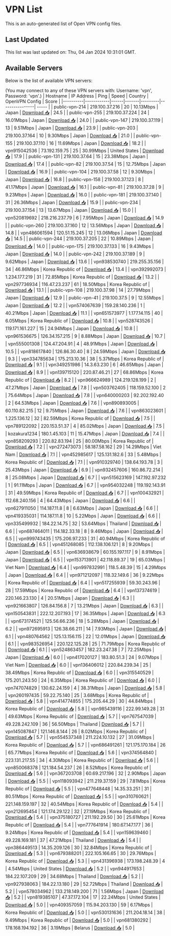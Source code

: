 # VPN List

This is an auto-generated list of Open VPN config files.

## Last Updated

This list was last updated on: Thu, 04 Jan 2024 10:31:01 GMT.

## Available Servers

Below is the list of available VPN servers:

(You may connect to any of these VPN servers with: Username: 'vpn', Password: 'vpn'.)
| Hostname | IP Address | Ping | Speed | Country | OpenVPN Config | Score |
|----------|------------|------|-------|---------|----------------| ----- |
| public-vpn-214 | 219.100.37.216 | 20 | 10.13Mbps | Japan | [Download 📥](./configs/server_0_JP.ovpn) | 24.5 |
| public-vpn-255 | 219.100.37.224 | 24 | 16.01Mbps | Japan | [Download 📥](./configs/server_1_JP.ovpn) | 24.0 |
| public-vpn-147 | 219.100.37.119 | 13 | 9.51Mbps | Japan | [Download 📥](./configs/server_2_JP.ovpn) | 23.9 |
| public-vpn-203 | 219.100.37.164 | 10 | 9.30Mbps | Japan | [Download 📥](./configs/server_3_JP.ovpn) | 21.0 |
| public-vpn-155 | 219.100.37.110 | 16 | 11.69Mbps | Japan | [Download 📥](./configs/server_4_JP.ovpn) | 18.2 |
| vpn915042536 | 73.192.159.75 | 25 | 30.99Mbps | United States | [Download 📥](./configs/server_5_US.ovpn) | 17.9 |
| public-vpn-131 | 219.100.37.64 | 15 | 23.38Mbps | Japan | [Download 📥](./configs/server_6_JP.ovpn) | 17.4 |
| public-vpn-82 | 219.100.37.54 | 15 | 12.75Mbps | Japan | [Download 📥](./configs/server_7_JP.ovpn) | 16.9 |
| public-vpn-104 | 219.100.37.58 | 12 | 9.30Mbps | Japan | [Download 📥](./configs/server_8_JP.ovpn) | 16.8 |
| public-vpn-158 | 219.100.37.123 | 8 | 41.17Mbps | Japan | [Download 📥](./configs/server_9_JP.ovpn) | 16.1 |
| public-vpn-81 | 219.100.37.28 | 9 | 9.23Mbps | Japan | [Download 📥](./configs/server_10_JP.ovpn) | 16.0 |
| public-vpn-181 | 219.100.37.140 | 31 | 26.36Mbps | Japan | [Download 📥](./configs/server_11_JP.ovpn) | 15.9 |
| public-vpn-234 | 219.100.37.154 | 13 | 13.67Mbps | Japan | [Download 📥](./configs/server_12_JP.ovpn) | 15.0 |
| vpn520819692 | 218.216.237.79 | 6 | 7.95Mbps | Japan | [Download 📥](./configs/server_13_JP.ovpn) | 14.9 |
| public-vpn-260 | 219.100.37.160 | 12 | 13.56Mbps | Japan | [Download 📥](./configs/server_14_JP.ovpn) | 14.8 |
| vpn486061594 | 120.51.15.245 | 12 | 13.06Mbps | Japan | [Download 📥](./configs/server_15_JP.ovpn) | 14.5 |
| public-vpn-244 | 219.100.37.205 | 22 | 10.89Mbps | Japan | [Download 📥](./configs/server_16_JP.ovpn) | 14.0 |
| public-vpn-175 | 219.100.37.133 | 16 | 9.43Mbps | Japan | [Download 📥](./configs/server_17_JP.ovpn) | 14.0 |
| public-vpn-242 | 219.100.37.189 | 9 | 9.62Mbps | Japan | [Download 📥](./configs/server_18_JP.ovpn) | 13.6 |
| vpn938530740 | 219.255.35.156 | 34 | 46.86Mbps | Korea Republic of | [Download 📥](./configs/server_19_KR.ovpn) | 13.4 |
| vpn392992073 | 1.234.177.219 | 31 | 72.85Mbps | Korea Republic of | [Download 📥](./configs/server_20_KR.ovpn) | 13.2 |
| vpn297736934 | 116.47.23.237 | 61 | 18.50Mbps | Korea Republic of | [Download 📥](./configs/server_21_KR.ovpn) | 13.1 |
| public-vpn-108 | 219.100.37.98 | 14 | 27.79Mbps | Japan | [Download 📥](./configs/server_22_JP.ovpn) | 12.9 |
| public-vpn-41 | 219.100.37.5 | 9 | 12.55Mbps | Japan | [Download 📥](./configs/server_23_JP.ovpn) | 12.2 |
| vpn574067639 | 159.28.140.236 | 1 | 40.21Mbps | Japan | [Download 📥](./configs/server_24_JP.ovpn) | 11.1 |
| vpn651573977 | 1.177.14.115 | 40 | 6.05Mbps | Korea Republic of | [Download 📥](./configs/server_25_KR.ovpn) | 10.8 |
| vpn528743526 | 119.171.161.227 | 15 | 24.94Mbps | Japan | [Download 📥](./configs/server_26_JP.ovpn) | 10.8 |
| vpn961536675 | 126.34.157.215 | 9 | 8.88Mbps | Japan | [Download 📥](./configs/server_27_JP.ovpn) | 10.7 |
| vpn555001308 | 124.47.204.91 | 4 | 48.91Mbps | Japan | [Download 📥](./configs/server_28_JP.ovpn) | 10.5 |
| vpn818617840 | 126.86.30.40 | 8 | 24.59Mbps | Japan | [Download 📥](./configs/server_29_JP.ovpn) | 9.3 |
| vpn334785634 | 175.213.10.36 | 38 | 5.37Mbps | Korea Republic of | [Download 📥](./configs/server_30_KR.ovpn) | 9.1 |
| vpn349251986 | 14.3.63.230 | 6 | 46.65Mbps | Japan | [Download 📥](./configs/server_31_JP.ovpn) | 8.9 |
| vpn139715120 | 220.87.46.21 | 27 | 68.86Mbps | Korea Republic of | [Download 📥](./configs/server_32_KR.ovpn) | 8.2 |
| vpn966624989 | 124.219.128.199 | 2 | 47.27Mbps | Japan | [Download 📥](./configs/server_33_JP.ovpn) | 7.8 |
| vpn503762405 | 118.159.52.100 | 2 | 75.64Mbps | Japan | [Download 📥](./configs/server_34_JP.ovpn) | 7.8 |
| vpn640000203 | 92.202.192.40 | 2 | 64.53Mbps | Japan | [Download 📥](./configs/server_35_JP.ovpn) | 7.6 |
| vpn890893005 | 60.110.82.215 | 12 | 9.75Mbps | Japan | [Download 📥](./configs/server_36_JP.ovpn) | 7.6 |
| vpn863023601 | 1.225.136.12 | 32 | 82.59Mbps | Korea Republic of | [Download 📥](./configs/server_37_KR.ovpn) | 7.5 |
| vpn789122092 | 220.153.51.37 | 4 | 85.02Mbps | Japan | [Download 📥](./configs/server_38_JP.ovpn) | 7.5 |
| kozakura1234 | 180.1.45.103 | 11 | 15.47Mbps | Japan | [Download 📥](./configs/server_39_JP.ovpn) | 7.4 |
| vpn858209293 | 220.82.83.194 | 25 | 80.00Mbps | Korea Republic of | [Download 📥](./configs/server_40_KR.ovpn) | 7.2 |
| vpn272473073 | 58.187.58.162 | 29 | 14.29Mbps | Viet Nam | [Download 📥](./configs/server_41_VN.ovpn) | 7.1 |
| vpn452985617 | 125.131.182.6 | 33 | 5.48Mbps | Korea Republic of | [Download 📥](./configs/server_42_KR.ovpn) | 7.1 |
| vpn910329740 | 138.64.193.78 | 3 | 25.43Mbps | Japan | [Download 📥](./configs/server_43_JP.ovpn) | 6.9 |
| vpn932457606 | 160.86.72.214 | 8 | 25.08Mbps | Japan | [Download 📥](./configs/server_44_JP.ovpn) | 6.7 |
| vpn515623169 | 147.192.97.232 | 1 | 91.11Mbps | Japan | [Download 📥](./configs/server_45_JP.ovpn) | 6.7 |
| vpn954032248 | 119.192.143.91 | 31 | 49.59Mbps | Korea Republic of | [Download 📥](./configs/server_46_KR.ovpn) | 6.7 |
| vpn100432921 | 112.68.240.156 | 4 | 64.43Mbps | Japan | [Download 📥](./configs/server_47_JP.ovpn) | 6.6 |
| vpn627911050 | 114.187.11.8 | 8 | 6.63Mbps | Japan | [Download 📥](./configs/server_48_JP.ovpn) | 6.6 |
| vpn419335031 | 114.187.11.8 | 10 | 5.22Mbps | Japan | [Download 📥](./configs/server_49_JP.ovpn) | 6.6 |
| vpn335499932 | 184.22.14.75 | 32 | 53.64Mbps | Thailand | [Download 📥](./configs/server_50_TH.ovpn) | 6.6 |
| vpn687464011 | 114.182.33.18 | 8 | 9.46Mbps | Japan | [Download 📥](./configs/server_51_JP.ovpn) | 6.5 |
| vpn999743435 | 175.206.97.233 | 31 | 40.94Mbps | Korea Republic of | [Download 📥](./configs/server_52_KR.ovpn) | 6.5 |
| vpn451268085 | 112.138.106.121 | 8 | 9.20Mbps | Japan | [Download 📥](./configs/server_53_JP.ovpn) | 6.5 |
| vpn636938679 | 60.155.197.117 | 9 | 8.91Mbps | Japan | [Download 📥](./configs/server_54_JP.ovpn) | 6.5 |
| vpn153713901 | 42.118.89.37 | 19 | 65.03Mbps | Viet Nam | [Download 📥](./configs/server_55_VN.ovpn) | 6.4 |
| vpn997832991 | 118.5.48.39 | 15 | 4.29Mbps | Japan | [Download 📥](./configs/server_56_JP.ovpn) | 6.4 |
| vpn971212097 | 118.32.149.6 | 36 | 9.22Mbps | Korea Republic of | [Download 📥](./configs/server_57_KR.ovpn) | 6.4 |
| vpn517255939 | 59.30.243.96 | 28 | 17.59Mbps | Korea Republic of | [Download 📥](./configs/server_58_KR.ovpn) | 6.4 |
| vpn137374619 | 220.146.23.130 | 4 | 20.51Mbps | Japan | [Download 📥](./configs/server_59_JP.ovpn) | 6.3 |
| vpn921663807 | 126.84.156.8 | 7 | 13.21Mbps | Japan | [Download 📥](./configs/server_60_JP.ovpn) | 6.3 |
| vpn150543831 | 222.12.207.193 | 17 | 36.35Mbps | Japan | [Download 📥](./configs/server_61_JP.ovpn) | 6.3 |
| vpn673174521 | 125.56.66.236 | 18 | 5.28Mbps | Japan | [Download 📥](./configs/server_62_JP.ovpn) | 6.2 |
| vpn972695913 | 126.38.66.211 | 14 | 7.93Mbps | Japan | [Download 📥](./configs/server_63_JP.ovpn) | 6.1 |
| vpn480764562 | 125.13.156.115 | 22 | 12.01Mbps | Japan | [Download 📥](./configs/server_64_JP.ovpn) | 6.1 |
| vpn983526954 | 220.122.125.28 | 25 | 71.79Mbps | Korea Republic of | [Download 📥](./configs/server_65_KR.ovpn) | 6.1 |
| vpn524863457 | 182.23.247.38 | 7 | 72.25Mbps | Japan | [Download 📥](./configs/server_66_JP.ovpn) | 6.0 |
| vpn417020127 | 183.80.51.3 | 24 | 9.07Mbps | Viet Nam | [Download 📥](./configs/server_67_VN.ovpn) | 6.0 |
| vpn136406012 | 220.84.239.34 | 25 | 38.49Mbps | Korea Republic of | [Download 📥](./configs/server_68_KR.ovpn) | 6.0 |
| vpn315540529 | 175.201.243.50 | 24 | 6.35Mbps | Korea Republic of | [Download 📥](./configs/server_69_KR.ovpn) | 6.0 |
| vpn747074829 | 130.62.24.159 | 4 | 38.31Mbps | Japan | [Download 📥](./configs/server_70_JP.ovpn) | 5.8 |
| vpn260197435 | 59.22.75.140 | 25 | 3.68Mbps | Korea Republic of | [Download 📥](./configs/server_71_KR.ovpn) | 5.8 |
| vpn414774855 | 175.205.44.29 | 30 | 44.84Mbps | Korea Republic of | [Download 📥](./configs/server_72_KR.ovpn) | 5.8 |
| vpn985439116 | 222.99.149.28 | 31 | 49.63Mbps | Korea Republic of | [Download 📥](./configs/server_73_KR.ovpn) | 5.7 |
| vpn767547039 | 49.228.242.109 | 36 | 56.50Mbps | Thailand | [Download 📥](./configs/server_74_TH.ovpn) | 5.7 |
| vpn145087847 | 121.146.8.144 | 26 | 8.02Mbps | Korea Republic of | [Download 📥](./configs/server_75_KR.ovpn) | 5.7 |
| vpn554537348 | 211.224.10.132 | 27 | 31.09Mbps | Korea Republic of | [Download 📥](./configs/server_76_KR.ovpn) | 5.7 |
| vpn686491261 | 121.175.170.184 | 26 | 65.77Mbps | Korea Republic of | [Download 📥](./configs/server_77_KR.ovpn) | 5.6 |
| vpn374564840 | 223.131.217.55 | 34 | 4.30Mbps | Korea Republic of | [Download 📥](./configs/server_78_KR.ovpn) | 5.6 |
| vpn850068378 | 121.184.54.237 | 26 | 8.52Mbps | Korea Republic of | [Download 📥](./configs/server_79_KR.ovpn) | 5.6 |
| vpn367203708 | 60.69.217.196 | 32 | 2.90Mbps | Japan | [Download 📥](./configs/server_80_JP.ovpn) | 5.5 |
| vpn118093942 | 211.219.37.159 | 29 | 7.81Mbps | Korea Republic of | [Download 📥](./configs/server_81_KR.ovpn) | 5.5 |
| vpn477648448 | 14.35.33.251 | 31 | 80.51Mbps | Korea Republic of | [Download 📥](./configs/server_82_KR.ovpn) | 5.5 |
| vpn310760621 | 221.148.159.197 | 32 | 40.54Mbps | Korea Republic of | [Download 📥](./configs/server_83_KR.ovpn) | 5.4 |
| vpn212695454 | 121.174.29.122 | 32 | 27.19Mbps | Korea Republic of | [Download 📥](./configs/server_84_KR.ovpn) | 5.4 |
| vpn375180727 | 211.192.29.50 | 30 | 25.61Mbps | Korea Republic of | [Download 📥](./configs/server_85_KR.ovpn) | 5.4 |
| vpn777641914 | 180.67.147.177 | 36 | 9.24Mbps | Korea Republic of | [Download 📥](./configs/server_86_KR.ovpn) | 5.4 |
| vpn159639460 | 49.228.169.181 | 37 | 47.21Mbps | Thailand | [Download 📥](./configs/server_87_TH.ovpn) | 5.4 |
| vpn386449513 | 14.35.209.126 | 30 | 32.84Mbps | Korea Republic of | [Download 📥](./configs/server_88_KR.ovpn) | 5.3 |
| vpn679388201 | 222.105.166.65 | 30 | 29.76Mbps | Korea Republic of | [Download 📥](./configs/server_89_KR.ovpn) | 5.3 |
| vpn431396938 | 173.198.248.39 | 4 | 4.54Mbps | United States | [Download 📥](./configs/server_90_US.ovpn) | 5.2 |
| vpn944917653 | 184.22.107.209 | 29 | 34.68Mbps | Thailand | [Download 📥](./configs/server_91_TH.ovpn) | 5.2 |
| vpn927938063 | 184.22.13.180 | 29 | 52.72Mbps | Thailand | [Download 📥](./configs/server_92_TH.ovpn) | 5.2 |
| vpn578034962 | 133.218.149.200 | 71 | 1.56Mbps | Japan | [Download 📥](./configs/server_93_JP.ovpn) | 5.2 |
| vpn819385107 | 47.37.172.104 | 17 | 22.24Mbps | United States | [Download 📥](./configs/server_94_US.ovpn) | 5.0 |
| vpn409357059 | 115.94.203.130 | 59 | 6.17Mbps | Korea Republic of | [Download 📥](./configs/server_95_KR.ovpn) | 5.0 |
| vpn530131636 | 211.204.18.14 | 38 | 9.49Mbps | Korea Republic of | [Download 📥](./configs/server_96_KR.ovpn) | 5.0 |
| vpn681380292 | 178.168.194.192 | 36 | 3.19Mbps | Belarus | [Download 📥](./configs/server_97_BY.ovpn) | 5.0 |
